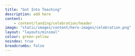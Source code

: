 ```yaml
---
title: "Got Into Teaching"
description: add here
content:
    - content/landing/celebration/header
image: "static/images/content/hero-images/celebration.png"
layout: "layouts/minimal"
colour: green-yellow
noindex: true
breadcrumbs: false
---
```

